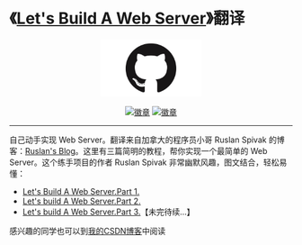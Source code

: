 # 《[Let's Build A Web Server](https://ruslanspivak.com/lsbaws-part1/)》翻译
<p align="center"><img width="180" src="images/Part 2/github-logo.jpg" alt="Vue logo"></p>

<p align="center">
  <a href='https://blog.csdn.net/Run_Bomb/article/details/96710139'><img src ="https://img.shields.io/badge/CSDN-翻译 from Ruslan's Blog-success.svg" alt='徽章' title="CSDN"></a>
  <a href='https://github.com/S-HuaBomb/Build-a-Web-Server-Translate/blob/master/README.md'><img src ="https://img.shields.io/badge/GitHub-Let's Build A Web Server!-important.svg" alt='徽章' title="Github"></a>
</p>

----

自己动手实现 Web Server。翻译来自加拿大的程序员小哥 Ruslan Spivak 的博客：[Ruslan's Blog](https://ruslanspivak.com/)。这里有三篇简明的教程，帮你实现一个最简单的 Web Server。这个练手项目的作者 Ruslan Spivak 非常幽默风趣，图文结合，轻松易懂：

* [Let's Build A Web Server.Part 1.](https://github.com/S-HuaBomb/Build-a-Web-Server-Translate/blob/master/%E7%BF%BB%E8%AF%91%EF%BC%9ALet's%20Build%20A%20Web%20Server.Part%201.md)
* [Let's build A Web Server.Part 2.](https://github.com/S-HuaBomb/Build-a-Web-Server-Translate/blob/master/%E7%BF%BB%E8%AF%91%EF%BC%9ALet's%20Build%20A%20Web%20Server.Part%202.md)
* [Let's build A Web Server.Part 3.](https://github.com/S-HuaBomb/Build-a-Web-Server-Translate/blob/master/%E7%BF%BB%E8%AF%91%EF%BC%9ALet's%20Build%20A%20Web%20Server.Part%203.md)【未完待续...】

感兴趣的同学也可以到[我的CSDN博客](https://blog.csdn.net/Run_Bomb/article/details/96710139)中阅读
